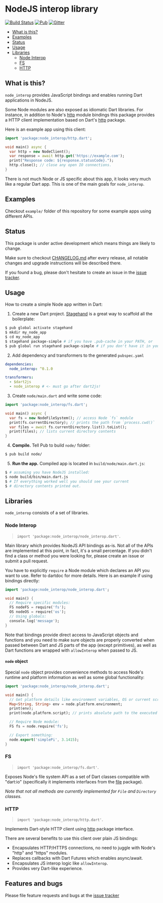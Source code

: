 # NodeJS interop library

[![Build Status](https://img.shields.io/travis-ci/pulyaevskiy/node-interop.svg?branch=master&style=flat-square)](https://travis-ci.org/pulyaevskiy/node-interop) [![Pub](https://img.shields.io/pub/v/node_interop.svg?style=flat-square)](https://pub.dartlang.org/packages/node_interop) [![Gitter](https://img.shields.io/badge/chat-on%20gitter-c73061.svg?style=flat-square)](https://gitter.im/pulyaevskiy/node-interop)

* [What is this?](#what-is-this?)
* [Examples](#examples)
* [Status](#status)
* [Usage](#usage)
* [Libraries](#libraries)
  * [Node Interop](#node-interop)
  * [FS](#fs)
  * [HTTP](#http)

## What is this?

`node_interop` provides JavaScript bindings and enables running Dart
applications in NodeJS.

Some Node modules are also exposed as idiomatic Dart libraries. For instance,
in addition to Node's [http](https://nodejs.org/api/http.html)
module bindings this package provides a HTTP client implementation
based on Dart's [http](https://pub.dartlang.org/packages/http) package.

Here is an example app using this client:

```dart
import 'package:node_interop/http.dart';

void main() async {
  var http = new NodeClient();
  var response = await http.get('https://example.com');
  print("Response code: ${response.statusCode}.");
  http.close(); // close any open IO connections.
}
```

There is not much Node or JS specific about this app, it looks very much like a
regular Dart app. This is one of the main goals for `node_interop`.

## Examples

Checkout `example/` folder of this repository for some example apps using
different APIs.

## Status

This package is under active development which means things are likely to
change.

Make sure to checkout [CHANGELOG.md](CHANGELOG.md) after every release, all
notable changes and upgrade instructions will be described there.

If you found a bug, please don't hesitate to create an issue in the
[issue tracker](http://github.com/pulyaevskiy/node-interop/issues/new).

## Usage

How to create a simple Node app written in Dart:

1. Create a new Dart project. [Stagehand](http://stagehand.pub) is a great way
  to scaffold all the boilerplate:
  ```bash
  $ pub global activate stagehand
  $ mkdir my_node_app
  $ cd my_node_app
  $ stagehand package-simple # if you have .pub-cache in your PATH, or
  $ pub global run stagehand package-simple # if you don't have it in your PATH
  ```
2. Add dependency and transformers to the generated `pubspec.yaml`
  ```yaml
  dependencies:
    node_interop: ^0.1.0

  transformers:
    - $dart2js
    - node_interop # <- must go after dart2js!
  ```
3. Create `node/main.dart` and write some code:
  ```dart
  import 'package:node_interop/fs.dart';

  void main() async {
    var fs = new NodeFileSystem(); // access Node `fs` module
    print(fs.currentDirectory); // prints the path from `process.cwd()`
    var files = await fs.currentDirectory.list().toList();
    print(files); // lists current directory contents
  }
  ```
4. **Compile.**
  Tell Pub to build `node/` folder:
  ```bash
  $ pub build node/
  ```
5. **Run the app.** Compiled app is located in `build/node/main.dart.js`:
  ```bash
  $ # assuming you have NodeJS installed:
  $ node build/bin/main.dart.js
  $ # If everything worked well you should see your current
  $ # directory contents printed out.
  ```

## Libraries

`node_interop` consists of a set of libraries.

### Node Interop

> `import 'package:node_interop/node_interop.dart'`.

Main library which provides NodeJS API bindings as-is. Not all of the APIs are
implemented at this point, in fact, it's a small percentage. If you didn't find
a class or method you were looking for, please create an issue or submit a
pull request.

You have to explicitly `require` a Node module which declares an API you want
to use. Refer to dartdoc for more details. Here is an example if using
bindings directly:

```dart
import 'package:node_interop/node_interop.dart';

void main() {
  // Require specific modules:
  FS nodeFS = require('fs');
  OS nodeOS = require('os');
  // Using globals:
  console.log('message');
}
```

Note that bindings provide direct access to JavaScript objects and functions and
you need to make sure objects are properly converted when passed
between Dart and JS parts of the app (except primitives), as well as Dart
functions are wrapped with `allowInterop` when passed to JS.

#### `node` object

Special `node` object provides convenience methods to access Node's runtime and
platform information as well as some global functionality:

```dart
import 'package:node_interop/node_interop.dart';

void main() {
  // Get platform details like environment variables, OS or current script:
  Map<String, String> env = node.platform.environment;
  print(env);
  print(node.platform.script); // prints absolute path to the executed script.

  // Require Node module:
  FS fs = node.require('fs');

  // Export something:
  node.export('simplePi', 3.1415);
}
```

### FS

> `import 'package:node_interop/fs.dart'`.

Exposes Node's file system API as a set of Dart classes compatible with
"dart:io" (specifically it implements interfaces from the
[file](https://pub.dartlang.org/packages/file) package).

_Note that not all methods are currently implemented for `File` and `Directory`
classes._

### HTTP

> `import 'package:node_interop/http.dart'`.

Implements Dart-style HTTP client using [http](https://pub.dartlang.org/packages/file)
package interface.

There are several benefits to use this client over plain JS bindings:

- Encapsulates HTTP/HTTPS connections, no need to juggle with
  Node's "http" and "https" modules.
- Replaces callbacks with Dart Futures which enables async/await.
- Encapsulates JS interop logic like `allowInterop`.
- Provides very Dart-like experience.

## Features and bugs

Please file feature requests and bugs at the
[issue tracker](http://github.com/pulyaevskiy/node-interop/issues/new)
